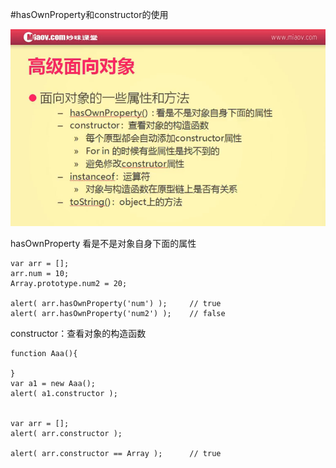 #hasOwnProperty和constructor的使用

![](image/screenshot_1494593539769.png)

hasOwnProperty 看是不是对象自身下面的属性
```
var arr = [];
arr.num = 10;
Array.prototype.num2 = 20;

alert( arr.hasOwnProperty('num') );     // true
alert( arr.hasOwnProperty('num2') );    // false
```

constructor：查看对象的构造函数
```
function Aaa(){

}
var a1 = new Aaa();
alert( a1.constructor );


var arr = [];
alert( arr.constructor );

alert( arr.constructor == Array );      // true
```

